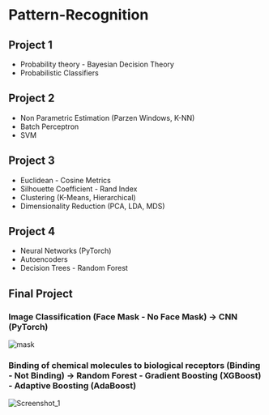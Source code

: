 # Pattern-Recognition

## Project 1
- Probability theory - Bayesian Decision Theory
- Probabilistic Classifiers

## Project 2
- Non Parametric Estimation (Parzen Windows, K-NN)
- Batch Perceptron
- SVM

## Project 3
- Euclidean - Cosine Metrics
- Silhouette Coefficient - Rand Index
- Clustering (K-Means, Hierarchical)
- Dimensionality Reduction (PCA, LDA, MDS)

## Project 4
- Neural Networks (PyTorch)
- Autoencoders
- Decision Trees - Random Forest

## Final Project
### Image Classification (Face Mask - No Face Mask) -> CNN (PyTorch)
![mask](https://github.com/panagiotamoraiti/Pattern-Recognition/assets/72858165/6163db10-7df4-4e4d-8d8b-f1d57e000715)

### Binding of chemical molecules to biological receptors (Binding - Not Binding) -> Random Forest - Gradient Boosting (XGBoost) - Adaptive Boosting (AdaBoost)
![Screenshot_1](https://github.com/panagiotamoraiti/Pattern-Recognition/assets/72858165/06bd808e-522f-4515-a6de-941170a48704)

